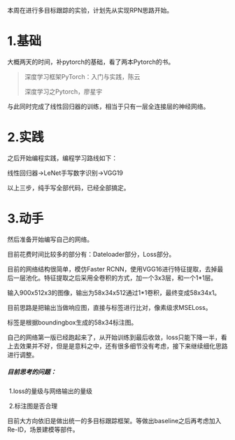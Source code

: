 本周在进行多目标跟踪的实验，计划先从实现RPN思路开始。

# 1.基础

大概两天的时间，补pytorch的基础，看了两本Pytorch的书。

> 深度学习框架PyTorch：入门与实践，陈云
>
> 深度学习之Pytorch，廖星宇

与此同时完成了线性回归器的训练，相当于只有一层全连接层的神经网络。

# 2.实践

之后开始编程实践，编程学习路线如下：

线性回归器→LeNet手写数字识别→VGG19

以上三步，纯手写全部代码，已经全部搞定。

# 3.动手

然后准备开始编写自己的网络。

目前花费时间比较多的部分有：Dateloader部分，Loss部分。



目前的网络结构很简单，模仿Faster RCNN，使用VGG16进行特征提取，去掉最后一层池化。特征提取之后采用全卷积的方式，加一个3x3层，和一个1*1层。

输入900x512x3的图像，输出为58x34x512通过1*1卷积，最终变成58x34x1。

目前思路是把输出当做响应图，直接与标签进行比对，像素级求MSELoss。

标签是根据boundingbox生成的58x34标注图。



自己的网络第一版已经跑起来了，从开始训练到最后收敛，loss只能下降一半，看上去效果并不好，但是是意料之中，还有很多细节没有考虑，接下来继续细化思路进行调整。



##### 目前思考的问题：

​	1.loss的量级与网络输出的量级

​	2.标注图是否合理



目前大方向依旧是做出统一的多目标跟踪框架。等做出baseline之后再考虑加入Re-ID，场景建模等部件。
